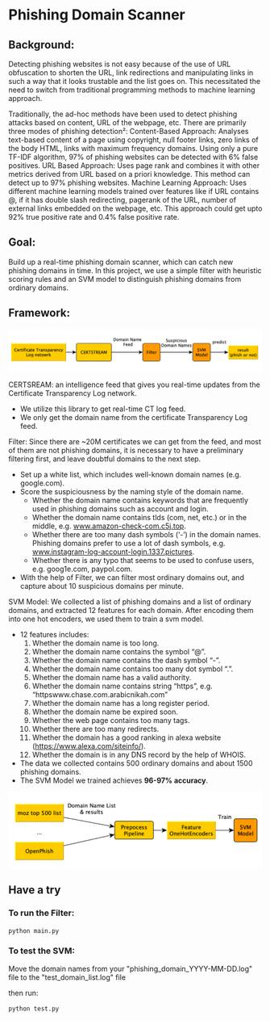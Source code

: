 # Phishing Domain Scanner

## Background:
Detecting phishing websites is not easy because of the use of URL obfuscation to shorten the URL, link redirections and manipulating links in such a way that it looks trustable and the list goes on. This necessitated the need to switch from traditional programming methods to machine learning approach.

Traditionally, the ad-hoc methods have been used to detect phishing attacks based on content, URL of the webpage, etc. There are primarily three modes of phishing detection²:
Content-Based Approach: Analyses text-based content of a page using copyright, null footer links, zero links of the body HTML, links with maximum frequency domains. Using only a pure TF-IDF algorithm, 97% of phishing websites can be detected with 6% false positives.
URL Based Approach: Uses page rank and combines it with other metrics derived from URL based on a priori knowledge. This method can detect up to 97% phishing websites.
Machine Learning Approach: Uses different machine learning models trained over features like if URL contains @, if it has double slash redirecting, pagerank of the URL, number of external links embedded on the webpage, etc. This approach could get upto 92% true positive rate and 0.4% false positive rate.


## Goal: 
Build up a real-time phishing domain scanner, which can catch new phishing domains in time. In this project, we use a simple filter with heuristic scoring rules and an SVM model to distinguish phishing domains from ordinary domains.

## Framework:

![Framework](./pictures/framework.png)

CERTSREAM: an intelligence feed that gives you real-time updates from the Certificate Transparency Log network.
* We utilize this library to get real-time CT log feed.
* We only get the domain name from the certificate Transparency Log feed.

Filter: Since there are ~20M certificates we can get from the feed, and most of them are not phishing domains, it is necessary to have a preliminary filtering first, and leave doubtful domains to the next step.
* Set up a white list, which includes well-known domain names (e.g. google.com).
* Score the suspiciousness by the naming style of the domain name.
    * Whether the domain name contains keywords that are frequently used in phishing domains such as account and login.
    * Whether the domain name contains tlds (com, net, etc.) or in the middle, e.g. www.amazon-check-com.c5j.top.
    * Whether there are too many dash symbols (‘-’) in the domain names. Phishing domains prefer to use a lot of dash symbols, e.g. www.instagram-log-account-login.1337.pictures.
    * Whether there is any typo that seems to be used to confuse users, e.g. goog1e.com, paypol.com.
* With the help of Filter, we can filter most ordinary domains out, and capture about 10 suspicious domains per minute.


SVM Model: We collected a list of phishing domains and a list of ordinary domains, and extracted 12 features for each domain. After encoding them into one hot encoders, we used them to train a svm model.
* 12 features includes:
    1. Whether the domain name is too long.
    2. Whether the domain name contains the symbol “@”.
    3. Whether the domain name contains the dash symbol “-”.
    4. Whether the domain name contains too many dot symbol “.”.
    5. Whether the domain name has a valid authority.
    6. Whether the domain name contains string “https”, e.g. “httpswww.chase.com.arabicnikah.com”
    7. Whether the domain name has a long register period.
    8. Whether the domain name be expired soon.
    9. Whether the web page contains too many tags.
    10. Whether there are too many redirects.
    11. Whether the domain has a good ranking in alexa website (https://www.alexa.com/siteinfo/).
    12. Whether the domain is in any DNS record by the help of  WHOIS.
* The data we collected contains 500 ordinary domains and about 1500 phishing domains.
* The SVM Model we trained achieves <strong>96-97% accuracy</strong>.

![Trainning Process](./pictures/training.png)


## Have a try

### To run the Filter:
```
python main.py
```

### To test the SVM:
Move the domain names from your "phishing_domain_YYYY-MM-DD.log" file to the "test_domain_list.log" file

then run:
```
python test.py
```
